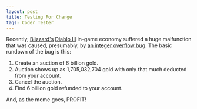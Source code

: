 ```yaml
---
layout: post
title: Testing For Change
tags: Coder Tester
---
```


Recently, [Blizzard's][blizzard] [Diablo III][d3] in-game economy suffered a huge malfunction that was caused, presumably, by [an integer overflow bug][bug]. The basic rundown of the bug is this:

1. Create an auction of 6 billion gold.
1. Auction shows up as 1,705,032,704 gold with only that much deducted from your account.
1. Cancel the auction.
1. Find 6 billion gold refunded to your account.

And, as the meme goes, PROFIT!

[blizzard]: http://us.blizzard.com/en-us/
[bug]: http://pastebin.com/YYPM4uQK
[d3]: http://us.blizzard.com/en-us/games/d3/
